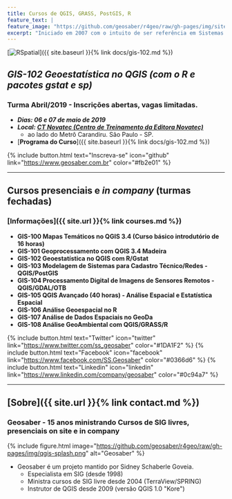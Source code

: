 ```yaml
---
title: Cursos de QGIS, GRASS, PostGIS, R
feature_text: |
feature_image: "https://github.com/geosaber/r4geo/raw/gh-pages/img/site_geosaber.png"
excerpt: "Iniciado em 2007 com o intuito de ser referência em Sistemas de Informações Geográficas Livres e Abertas, em especial nas suportadas pela [Fundação OSGeo](http://www.osgeo.org) como o ***QGIS*** e ***GRASS GIS***."
---
```

[![RSpatial](https://github.com/geosaber/r4geo/raw/gh-pages/img/poster_qgisr.png)]({{ site.baseurl }}{% link docs/gis-102.md %})
## ***GIS-102 Geoestatística no QGIS (com o R e pacotes gstat e sp)***
### Turma Abril/2019 - Inscrições abertas, vagas limitadas.
- ***Dias: 06 e 07 de maio de 2019***
- ***Local: [CT Novatec (Centro de Treinamento da Editora Novatec)](https://ctnovatec.com.br)***
  - ao lado do Metrô Carandiru. São Paulo - SP.
- [**Programa do Curso**]({{ site.baseurl }}{% link docs/gis-102.md %})

{% include button.html text="Inscreva-se" icon="github" link="https://www.geosaber.com.br" color="#fb2e01" %}

---
## Cursos presenciais e *in company* (turmas fechadas)
### [Informações]({{ site.url }}{% link courses.md %})
- **GIS-100 Mapas Temáticos no QGIS 3.4 (Curso básico introdutório de 16 horas)**
- **GIS-101 Geoprocessamento com QGIS 3.4 Madeira**
- **GIS-102 Geoestatística no QGIS com R/Gstat**
- **GIS-103 Modelagem de Sistemas para Cadastro Técnico/Redes - QGIS/PostGIS**
- **GIS-104 Processamento Digital de Imagens de Sensores Remotos - QGIS/GDAL/OTB**
- **GIS-105 QGIS Avançado (40 horas) - Análise Espacial e Estatística Espacial**
- **GIS-106 Análise Geoespacial no R**
- **GIS-107 Análise de Dados Espaciais no GeoDa**
- **GIS-108 Análise GeoAmbiental com QGIS/GRASS/R**

{% include button.html text="Twitter" icon="twitter" link="https://www.twitter.com/ss_geosaber" color="#1DA1F2" %} {% include button.html text="Facebook" icon="facebook" link="https://www.facebook.com/SS.Geosaber" color="#0366d6" %} {% include button.html text="Linkedin" icon="linkedin" link="https://www.linkedin.com/company/geosaber" color="#0c94a7" %}

---
## [Sobre]({{ site.url }}{% link contact.md %})
### Geosaber - 15 anos ministrando Cursos de SIG livres, presenciais on site e in company
{% include figure.html image="https://github.com/geosaber/r4geo/raw/gh-pages/img/qgis-splash.png" alt="Geosaber" %}
- Geosaber é um projeto mantido por Sidney Schaberle Goveia.
  - Especialista em SIG (desde 1998)
  - Ministra cursos de SIG livre desde 2004 (TerraView/SPRING)
  - Instrutor de QGIS desde 2009 (versão QGIS 1.0 "Kore") 
